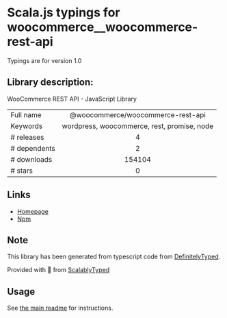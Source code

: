 
# Scala.js typings for woocommerce__woocommerce-rest-api

Typings are for version 1.0

## Library description:
WooCommerce REST API - JavaScript Library

|                    |                 |
| ------------------ | :-------------: |
| Full name          | @woocommerce/woocommerce-rest-api |
| Keywords           | wordpress, woocommerce, rest, promise, node |
| # releases         | 4 |
| # dependents       | 2 |
| # downloads        | 154104 |
| # stars            | 0 |

## Links
- [Homepage](https://github.com/woocommerce/woocommerce-rest-api-js-lib)
- [Npm](https://www.npmjs.com/package/%40woocommerce%2Fwoocommerce-rest-api)
    


## Note
This library has been generated from typescript code from [DefinitelyTyped](https://definitelytyped.org).

Provided with :purple_heart: from [ScalablyTyped](https://github.com/oyvindberg/ScalablyTyped)

## Usage
See [the main readme](../../readme.md) for instructions.


